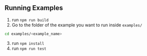 ## Running Examples

1. run `npm run build` 
2. Go to the folder of the example you want to run inside `examples/`
```bash
cd examples/<example_name>
```
3. run `npm install`
4. run `npm run test`
